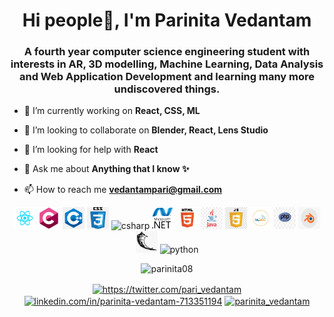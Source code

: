 <h1 align="center">Hi people👋, I'm Parinita Vedantam</h1>
<h3 align="center">A fourth year computer science engineering student with interests in AR, 3D modelling, Machine Learning, Data Analysis and Web Application Development and learning many more undiscovered things.</h3>

- 🔭 I’m currently working on **React, CSS, ML**

- 👯 I’m looking to collaborate on **Blender, React, Lens Studio**

- 🤔 I’m looking for help with **React**

- 💬 Ask me about **Anything that I know ✨**

- 📫 How to reach me **vedantampari@gmail.com**
<p align="center"><img src=React.png alt=react width="35" height="35"/> <img src=c.jpeg alt=c width="35" height="35"/> <img src=c++.png alt=cplusplus width="35" height="35"/> <img src=css.png alt=css3 width="35" height="35"/> <img src=c#.png alt=csharp width="35" height="35"/> <img src=net.png alt=dotnet width="35" height="35"/> <img src=html.png width="35" height="35"/> <img src=Java.jpg alt=java width="35" height="35"/> <img src=javascript.jpg alt=javascript width="35" height="35"/> <img src=mysql.png alt=mysql width="35" height="35"/> <img src=php.jpg alt=php width="35" height="35"/> <img src=Blender.png alt=blender width="35" height="35"/> <img src=Flask.png alt=flask width="35" height="35"/> <img src=python.jpg alt=python width="35" height="35"/></p>
<p align="center"> <img src=https://github-readme-stats.vercel.app/api?username=parinita08&show_icons=true alt=parinita08 /> </p>


<p align="center">
<a href=https://twitter.com/https://twitter.com/pari_vedantam target="blank"><img align="center" src=https://cdn.jsdelivr.net/npm/simple-icons@3.0.1/icons/twitter.svg alt="https://twitter.com/pari_vedantam" height="20" width="20" /></a>
<a href=https://linkedin.com/in/linkedin.com/in/parinita-vedantam-713351194 target="blank"><img align="center" src=https://cdn.jsdelivr.net/npm/simple-icons@3.0.1/icons/linkedin.svg alt="linkedin.com/in/parinita-vedantam-713351194" height="20" width="20" /></a>
<a href=https://instagram.com/parinita_vedantam target="blank"><img align="center" src=https://cdn.jsdelivr.net/npm/simple-icons@3.0.1/icons/instagram.svg alt="parinita_vedantam" height="20" width="20" /></a>
</p>
